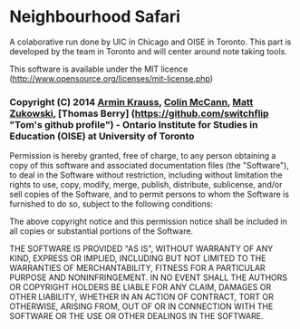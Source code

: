 Neighbourhood Safari
====================

A colaborative run done by UIC in Chicago and OISE in Toronto. This part is developed by the team in Toronto and will center around note taking tools.


This software is available under the MIT licence (http://www.opensource.org/licenses/mit-license.php)

### Copyright (C) 2014  [Armin Krauss](https://github.com/mackrauss "Armin's github profile"), [Colin McCann](https://github.com/colinmccann "Colin's github profile"), [Matt Zukowski](https://github.com/zuk "Matt's github profile"), [Thomas Berry] (https://github.com/switchflip "Tom's github profile") - Ontario Institute for Studies in Education (OISE) at University of Toronto

Permission is hereby granted, free of charge, to any person obtaining a copy of this software and associated documentation files (the "Software"), to deal in the Software without restriction, including without limitation the rights to use, copy, modify, merge, publish, distribute, sublicense, and/or sell copies of the Software, and to permit persons to whom the Software is furnished to do so, subject to the following conditions:

The above copyright notice and this permission notice shall be included in all copies or substantial portions of the Software.

THE SOFTWARE IS PROVIDED "AS IS", WITHOUT WARRANTY OF ANY KIND, EXPRESS OR IMPLIED, INCLUDING BUT NOT LIMITED TO THE WARRANTIES OF MERCHANTABILITY, FITNESS FOR A PARTICULAR PURPOSE AND NONINFRINGEMENT. IN NO EVENT SHALL THE AUTHORS OR COPYRIGHT HOLDERS BE LIABLE FOR ANY CLAIM, DAMAGES OR OTHER LIABILITY, WHETHER IN AN ACTION OF CONTRACT, TORT OR OTHERWISE, ARISING FROM, OUT OF OR IN CONNECTION WITH THE SOFTWARE OR THE USE OR OTHER DEALINGS IN THE SOFTWARE.
